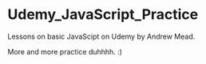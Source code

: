 # Udemy_JavaScript_Practice

Lessons on basic JavaScipt on Udemy by Andrew Mead. 

More and more practice duhhhh. :)
